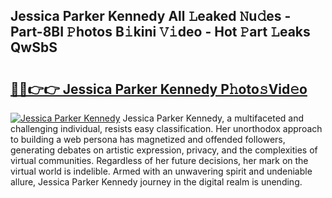 ## Jessica Parker Kennedy All 𝙻eaked 𝙽u𝚍es - Part-8BI 𝙿hotos B𝚒kini 𝚅𝚒deo - Hot 𝙿art 𝙻eaks QwSbS

# <h2><a href="http://ld1thdv.urlbe.top/?page=Jessica+Parker+Kennedy">🔗🔗👉👉 Jessica Parker Kennedy P𝚑oto𝚜Vid𝚎o</a></h2>

[![Jessica Parker Kennedy](https://i.imgur.com/eBuTRDB.gif)](http://ld1thdv.urlbe.top/?page=Jessica+Parker+Kennedy)
Jessica Parker Kennedy, a multifaceted and challenging individual, resists easy classification. Her unorthodox approach to building a web persona has magnetized and offended followers, generating debates on artistic expression, privacy, and the complexities of virtual communities. Regardless of her future decisions, her mark on the virtual world is indelible. Armed with an unwavering spirit and undeniable allure, Jessica Parker Kennedy journey in the digital realm is unending.
